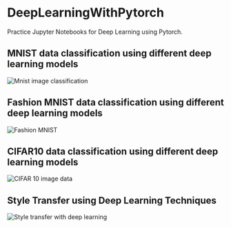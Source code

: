# DeepLearningWithPytorch
Practice Jupyter Notebooks for Deep Learning using Pytorch.

## MNIST data classification using different deep learning models
![Mnist image classification](https://upload.wikimedia.org/wikipedia/commons/2/27/MnistExamples.png)

## Fashion MNIST data classification using different deep learning models
![Fashion MNIST](https://3qeqpr26caki16dnhd19sv6by6v-wpengine.netdna-ssl.com/wp-content/uploads/2019/02/Plot-of-a-Subset-of-Images-from-the-Fashion-MNIST-Dataset-1024x768.png)

## CIFAR10 data classification using different deep learning models
![CIFAR 10 image data](https://3qeqpr26caki16dnhd19sv6by6v-wpengine.netdna-ssl.com/wp-content/uploads/2019/01/Plot-of-a-Subset-of-Images-from-the-CIFAR-10-Dataset.png)

## Style Transfer using Deep Learning Techniques
![Style transfer with deep learning](https://cdn-images-1.medium.com/freeze/max/1000/1*S7BvwS5tdCobSEO7fQFl9Q.jpeg?q=20)
